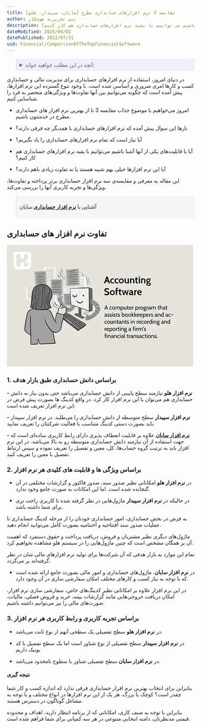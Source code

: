 ```yaml
---
title: مقایسه 3 نرم افزارهای حسابداری مطرح [سایان، سپیدار، هلو]
author: تیم تحریریه هوشکار
description: امروز میخواهیم با موضوع جذاب مقایسه بهترین نرم افزارهای حسابداری در خدمتتون باشیم. آیا با قابلیت های یکی از آنها آشنا باشیم می توانیم با بقیه نرم افزارهای حسابداری هم کار کنیم؟
dateModified: 2025/09/02
datePublished: 2022/07/31
uid: Financial/ComparisonOfTheTopFinancialSoftware
---
```


<blockquote style="background-color:#eeeefc; padding:0.5rem">
<details>
  <summary>آنچه در این مطلب خواهید خواند:</summary>
  <ul>
    <li>تفاوت نرم‌افزارهای حسابداری</li>
    <ul>
     <li>براساس دانش حسابداری طبق بازار هدف</li>
     <li>براساس ویژگی‌ها و قابلیت‌های کلیدی هر نرم‌افزار</li>
     <li>براساس تجربه کاربری و رابط کاربری هر نرم‌افزار</li>
    </ul>
    <li>نتیجه‌گیری</li>
  </ul>
</details>
</blockquote>

در دنیای امروز، استفاده از نرم افزارهای حسابداری برای مدیریت مالی و حسابداری کسب و کارها امری ضروری و اساسی شده است. با وجود تنوع گسترده این نرم افزارها، پیش آمده است که چگونه می‌توانیم بین آنها تفاوت‌ها و ویژگی‌های منحصر به فرد را شناسایی کنیم.

- امروز می‌خواهیم با موضوع جذاب  مقایسه 3 تا از بهترین نرم افزار های حسابداری مطرح در خدمتتون باشیم.

- بارها این سوال پیش آمده که نرم افزارهای حسابداری با همدیگر چه فرقی دارند؟

- آیا نیاز است که تمام نرم افزارهای حسابداری را یاد بگیریم؟

- آیا با قابلیت‌های یکی از آنها آشنا باشیم می‌توانیم با بقیه نرم افزارهای حسابداری هم کار کنیم؟

- آیا این نرم افزارها خیلی بهم شبیه هستند یا نه تفاوت زیادی باهم دارند؟

 این مقاله به معرفی و مقایسه‌ی سه نرم افزار حسابداری برتر پرداخته و تفاوت‌ها، ویژگی‌ها و تجربه کاربری آنها را بررسی می‌کند.

<blockquote style="background-color:#f5f5f5; padding:0.5rem">
<p><strong>آشنایی با <a href="https://www.hooshkar.com/Software/Sayan/Module/Accounting" target="_blank">نرم افزار حسابداری</a> سایان</strong></p></blockquote>

## تفاوت نرم افزار های حسابداری

![مقایسه نرم‌افزارهای حسابداری](./Images/AccountingSoftwareComparison.webp)

### 1. براساس دانش حسابداری طبق بازار هدف

**- نرم افزار هلو** نیازمند سطح پایینی از دانش حسابداری می‌باشد حتی بدون نیاز به دانش حسابداری هم می‌توان با این نرم افزار کار کرد. در واقع کدینگ ها بصورت پیش فرض در این نرم افزار تعریف شده است.

**- نرم افزار سپیدار** سطح متوسطه از دانش حسابداری را می‌طلبد. در نرم افزار سپیدار باید بصورت دستی کدینگ متناسب با فعالیت شرکتتان را تعریف نمایید.

**- <a href="https://www.hooshkar.com/Software/Sayan" target="_blank">نرم افزار سایان</a>** علاوه بر قابلیت انعطاف پذیری دارای رابط کاربری ساده‌ای است که جهت استفاده از آن نیازمند دانش حسابداری متوسطه رو به بالا می‌باشد.
در این نرم افزار باید به ترتیب گروه حساب‌ها، کل، معین و تفصیل را تعریف نموده و سپس ارتباط تفصیل با معین را تعریف کنید.

### 2. براساس ویژگی ها و قابلیت های کلیدی هر نرم افزار

- در **نرم افزار هلو** امکاناتی نظیر صدور سند، صدور فاکتور و گزارشات مختلفی در آن گنجانده شده است. اما این امکانات به صورت جامع وجود ندارد.

- در حالیکه در **نرم افزار سپیدار** ماژول‌هایی در نظر گرفته شده تا کاربری راحت تری برای شما داشته باشد.

به فرض در بخش حسابداری، امور حسابداری خودتان را از مرحله کدینگ حسابداری تا عملیات صدور سند افتتاحیه و اختتامیه بصورت کامل می‌توانید انجام دهید. 

ماژول‌های دیگری نظیر مشتریان و فروش، دریافت پرداخت و حقوق دستمزد که اهمیت آن بر همگان مشخص است که چنین ماژول‌هایی را در سیستم هلو مشاهده نخواهیم کرد. 

تمام این موارد به بازار هدفی که آن شرکت‌ها برای تولید نرم افزارهای مالی شان در نظر گرفته‌اند بر می‌گردد.

- در **نرم افزار سایان**، ماژول‌های حسابداری و امور مالی بصورت جامع ارائه شده است که با توجه به نیاز کسب و کارهای مختلف امکان سفارشی سازی در آن وجود دارد. 

در این نرم افزار علاوه بر امکاناتی نظیر کدینگ‌های خاص، سفارشی سازی نرم افزار، امکان دریافت خروجی‌هایی مانند گزارشات بیمه، خرید و فروش فصلی، مالیات، صورت‌های مالی را نیز می‌توانیم داشته باشیم.

### 3. براساس تجربه کاربری و رابط کاربری هر نرم افزار

- در **نرم افزار هلو** سطح تفصیلی یک سطحی آنهم از نوع ثابت می‌باشد.

- در **نرم افزار سپیدار** سطح تفصیلی از نوع شناور است اما یک سطح تفصیل با کد یونیک داریم

- در **نرم افزار سایان** سطح تفصیلی شناور با سطوح نامحدود می‌باشد.

#### نتیجه گیری
بنابراین برای انتخاب بهترین نرم افزار حسابداری
فرقی ندارد که اندازه کسب و کار شما چقدر است؟ 
کوچک یا بزرگ، هر یک از این نرم افزارها در انواع مختلف و با توجه به مشاغل گوناگون در دسترس هستند. 

بنابراین با توجه به صنف کاری، امکاناتی که از برنامه انتظار دارید، اهداف و محدوده قیمتی مدنظرتان، دامنه انتخابی متنوعی در هر سه کمپانی برای شما فراهم شده است.